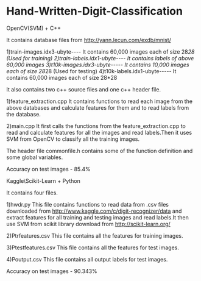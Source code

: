 Hand-Written-Digit-Classification
=================================

OpenCV(SVM) + C++

It contains database files from http://yann.lecun.com/exdb/mnist/

1)train-images.idx3-ubyte---- It contains 60,000 images each of size 28*28 (Used for training)
2)train-labels.idx1-ubyte---- It contains labels of above 60,000 images
3)t10k-images.idx3-ubyte----- It contains 10,000 images each of size 28*28 (Used for testing)
4)t10k-labels.idx1-ubyte----- It contains 60,000 images each of size 28*28 


It also contains two c++ source files and one c++ header file.

1)feature_extraction.cpp
It contains functions to read each image from the above databases and calculate features for them
and to read labels from the database.

2)main.cpp
It first calls the functions from the feature_extraction.cpp to read and calculate features for all 
the images and read labels.Then it uses SVM from OpenCV to classify all the training images.

The header file commonfile.h contains some of the function definition and some global variables.

Accuracy on test images - 85.4%



Kaggle\Scikit-Learn  + Python

It contains four files.

1)hwdr.py
This file contains functions to read data from .csv files downloaded from 
http://www.kaggle.com/c/digit-recognizer/data  and extract features for all training and testing images
and read labels.It then use SVM from scikit library download from http://scikit-learn.org/

2)Ptrfeatures.csv
This file contains all the features for training images.

3)Ptestfeatures.csv
This file contains all the features for test images.

4)Poutput.csv
This file contains all output labels for test images.

Accuracy on test images - 90.343%
